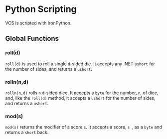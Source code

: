 # Python Scripting
VCS is scripted with IronPython.

## Global Functions
### roll(d)
`roll(d)` is used to roll a single `d`-sided die. It accepts any .NET `ushort` for the number of sides, and returns a `ushort`.

### rolln(n,d)
`rolln(n,d)` rolls `n` `d`-sided dice. It accepts a `byte` for the number, `n`, of dice, and, like the `roll(d)` method, it accepts a `ushort` for the number of sides, and returns a `ushort`.

### mod(s)
`mod(s)` returns the modifier of a score `s`. It accepts a score, `s `, as a `byte` and returns a `short` back.
